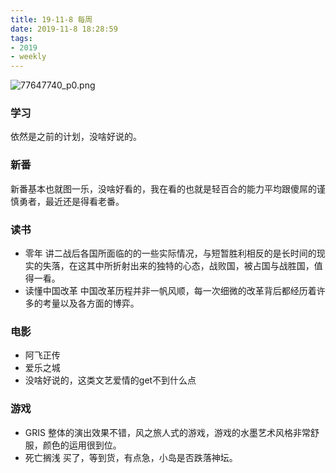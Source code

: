 ```yaml
---
title: 19-11-8 每周
date: 2019-11-8 18:28:59
tags: 
- 2019
- weekly
---
```



![77647740_p0.png](https://i.loli.net/2019/11/08/pi2aF7cVG48XZDj.png)
<!-- more-->
### 学习
依然是之前的计划，没啥好说的。

### 新番
新番基本也就图一乐，没啥好看的，我在看的也就是轻百合的能力平均跟傻屌的谨慎勇者，最近还是得看老番。

### 读书
- 零年 讲二战后各国所面临的的一些实际情况，与短暂胜利相反的是长时间的现实的失落，在这其中所折射出来的独特的心态，战败国，被占国与战胜国，值得一看。
- 读懂中国改革 中国改革历程并非一帆风顺，每一次细微的改革背后都经历着许多的考量以及各方面的博弈。

### 电影
- 阿飞正传
- 爱乐之城
- 没啥好说的，这类文艺爱情的get不到什么点

### 游戏
- GRIS 整体的演出效果不错，风之旅人式的游戏，游戏的水墨艺术风格非常舒服，颜色的运用很到位。
- 死亡搁浅 买了，等到货，有点急，小岛是否跌落神坛。
